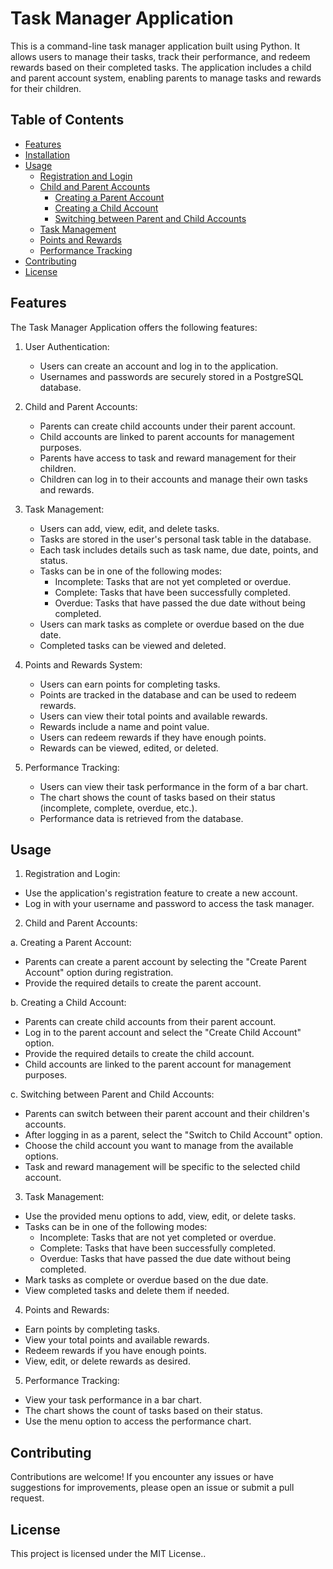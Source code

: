 # Task Manager Application

This is a command-line task manager application built using Python. It allows users to manage their tasks, track their performance, and redeem rewards based on their completed tasks. The application includes a child and parent account system, enabling parents to manage tasks and rewards for their children.

## Table of Contents

- [Features](#features)
- [Installation](#installation)
- [Usage](#usage)
  - [Registration and Login](#registration-and-login)
  - [Child and Parent Accounts](#child-and-parent-accounts)
    - [Creating a Parent Account](#creating-a-parent-account)
    - [Creating a Child Account](#creating-a-child-account)
    - [Switching between Parent and Child Accounts](#switching-between-parent-and-child-accounts)
  - [Task Management](#task-management)
  - [Points and Rewards](#points-and-rewards)
  - [Performance Tracking](#performance-tracking)
- [Contributing](#contributing)
- [License](#license)

## Features

The Task Manager Application offers the following features:

1. User Authentication:
   - Users can create an account and log in to the application.
   - Usernames and passwords are securely stored in a PostgreSQL database.

2. Child and Parent Accounts:
   - Parents can create child accounts under their parent account.
   - Child accounts are linked to parent accounts for management purposes.
   - Parents have access to task and reward management for their children.
   - Children can log in to their accounts and manage their own tasks and rewards.

3. Task Management:
   - Users can add, view, edit, and delete tasks.
   - Tasks are stored in the user's personal task table in the database.
   - Each task includes details such as task name, due date, points, and status.
   - Tasks can be in one of the following modes:
     - Incomplete: Tasks that are not yet completed or overdue.
     - Complete: Tasks that have been successfully completed.
     - Overdue: Tasks that have passed the due date without being completed.
   - Users can mark tasks as complete or overdue based on the due date.
   - Completed tasks can be viewed and deleted.

4. Points and Rewards System:
   - Users can earn points for completing tasks.
   - Points are tracked in the database and can be used to redeem rewards.
   - Users can view their total points and available rewards.
   - Rewards include a name and point value.
   - Users can redeem rewards if they have enough points.
   - Rewards can be viewed, edited, or deleted.

5. Performance Tracking:
   - Users can view their task performance in the form of a bar chart.
   - The chart shows the count of tasks based on their status (incomplete, complete, overdue, etc.).
   - Performance data is retrieved from the database.


## Usage

1. Registration and Login:

- Use the application's registration feature to create a new account.
- Log in with your username and password to access the task manager.

2. Child and Parent Accounts:

a. Creating a Parent Account:
- Parents can create a parent account by selecting the "Create Parent Account" option during registration.
- Provide the required details to create the parent account.

b. Creating a Child Account:
- Parents can create child accounts from their parent account.
- Log in to the parent account and select the "Create Child Account" option.
- Provide the required details to create the child account.
- Child accounts are linked to the parent account for management purposes.

c. Switching between Parent and Child Accounts:
- Parents can switch between their parent account and their children's accounts.
- After logging in as a parent, select the "Switch to Child Account" option.
- Choose the child account you want to manage from the available options.
- Task and reward management will be specific to the selected child account.

3. Task Management:

- Use the provided menu options to add, view, edit, or delete tasks.
- Tasks can be in one of the following modes:
  - Incomplete: Tasks that are not yet completed or overdue.
  - Complete: Tasks that have been successfully completed.
  - Overdue: Tasks that have passed the due date without being completed.
- Mark tasks as complete or overdue based on the due date.
- View completed tasks and delete them if needed.

4. Points and Rewards:

- Earn points by completing tasks.
- View your total points and available rewards.
- Redeem rewards if you have enough points.
- View, edit, or delete rewards as desired.

5. Performance Tracking:

- View your task performance in a bar chart.
- The chart shows the count of tasks based on their status.
- Use the menu option to access the performance chart.

## Contributing

Contributions are welcome! If you encounter any issues or have suggestions for improvements, please open an issue or submit a pull request.

## License

This project is licensed under the MIT License..
